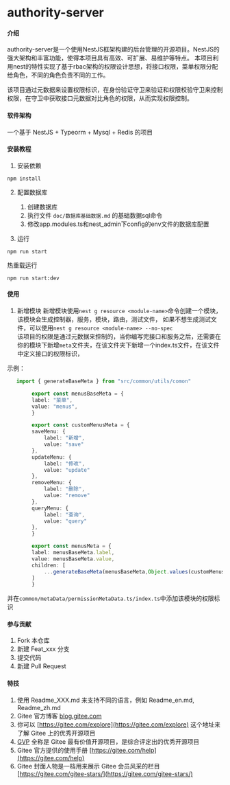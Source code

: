 # authority-server

#### 介绍

authority-server是一个使用NestJS框架构建的后台管理的开源项目。NestJS的强大架构和丰富功能，使得本项目具有高效、可扩展、易维护等特点。
本项目利用nest的特性实现了基于rbac架构的权限设计思想，将接口权限，菜单权限分配给角色，不同的角色负责不同的工作。

该项目通过元数据来设置权限标识，在身份验证守卫来验证和权限校验守卫来控制权限，在守卫中获取接口元数据对比角色的权限，从而实现权限控制。


#### 软件架构

一个基于 NestJS + Typeorm + Mysql + Redis 的项目

#### 安装教程

1. 安装依赖

`npm install`

2. 配置数据库

    1. 创建数据库
    2. 执行文件 `doc/数据库基础数据.md` 的基础数据sql命令
    3. 修改app.modules.ts和nest_admin下config的env文件的数据库配置

3. 运行

`npm run start`

热重载运行

`npm run start:dev`

#### 使用

1. 新增模块
   新增模块使用`nest g resource <module-name>`命令创建一个模块，该模块会生成控制器，服务，模块，路由，测试文件，
   如果不想生成测试文件，可以使用`nest g resource <module-name> --no-spec`   
   该项目的权限是通过元数据来控制的，当你编写完接口和服务之后，还需要在你的模块下新增`meta`文件夹，在该文件夹下新增一个index.ts文件，在该文件中定义接口的权限标识，

示例：

```ts
   import { generateBaseMeta } from "src/common/utils/comon"

        export const menusBaseMeta = {
        label: "菜单",
        value: "menus",
        }

        export const customMenusMeta = {
        saveMenu: {
            label: "新增",
            value: "save"
        },
        updateMenu: {
            label: "修改",
            value: "update"
        },
        removeMenu: {
            label: "删除",
            value: "remove"
        },
        queryMenu: {
            label: "查询",
            value: "query"
        },
        }

        export const menusMeta = {
        label: menusBaseMeta.label,
        value: menusBaseMeta.value,
        children: [
            ...generateBaseMeta(menusBaseMeta,Object.values(customMenusMeta)),
        ]
        }
```
并在`common/metaData/permissionMetaData.ts/index.ts`中添加该模块的权限标识

#### 参与贡献

1.  Fork 本仓库
2.  新建 Feat_xxx 分支
3.  提交代码
4.  新建 Pull Request


#### 特技

1.  使用 Readme\_XXX.md 来支持不同的语言，例如 Readme\_en.md, Readme\_zh.md
2.  Gitee 官方博客 [blog.gitee.com](https://blog.gitee.com)
3.  你可以 [https://gitee.com/explore](https://gitee.com/explore) 这个地址来了解 Gitee 上的优秀开源项目
4.  [GVP](https://gitee.com/gvp) 全称是 Gitee 最有价值开源项目，是综合评定出的优秀开源项目
5.  Gitee 官方提供的使用手册 [https://gitee.com/help](https://gitee.com/help)
6.  Gitee 封面人物是一档用来展示 Gitee 会员风采的栏目 [https://gitee.com/gitee-stars/](https://gitee.com/gitee-stars/)
